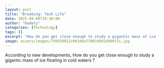 ```yaml
---
layout: post
title: "Breaking: Tech Life"
date: 2025-04-08T19:30:00
author: "badely"
categories: [Technology]
tags: []
excerpt: "How do you get close enough to study a gigantic mass of ice floating in cold waters ?"
image: assets/images/799358922c0910da770834801d966f31.jpg
---
```


According to new developments, How do you get close enough to study a gigantic mass of ice floating in cold waters ?

